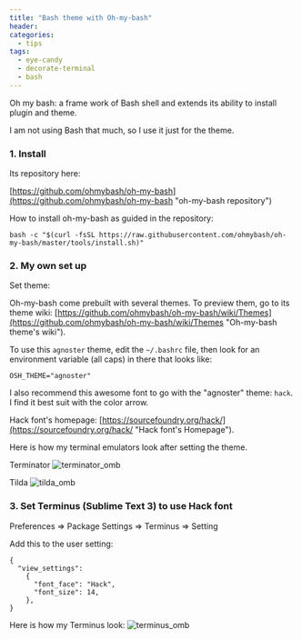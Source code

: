 ```yaml
---
title: "Bash theme with Oh-my-bash"
header:
categories:
  - tips
tags:
  - eye-candy
  - decorate-terminal
  - bash
---
```


Oh my bash: a frame work of Bash shell and extends its ability to install plugin and theme.

I am not using Bash that much, so I use it just for the theme.

### 1. Install

Its repository here:

[https://github.com/ohmybash/oh-my-bash](https://github.com/ohmybash/oh-my-bash "oh-my-bash repository")

How to install oh-my-bash as guided in the repository:

```
bash -c "$(curl -fsSL https://raw.githubusercontent.com/ohmybash/oh-my-bash/master/tools/install.sh)"
```

### 2. My own set up

Set theme:

Oh-my-bash come prebuilt with several themes. To preview them, go to its theme wiki: [https://github.com/ohmybash/oh-my-bash/wiki/Themes](https://github.com/ohmybash/oh-my-bash/wiki/Themes "Oh-my-bash theme's wiki").

To use this `agnoster` theme, edit the `~/.bashrc` file, then look for an environment variable (all caps) in there that looks like:

```
OSH_THEME="agnoster"
```

I also recommend this awesome font to go with the "agnoster" theme: `hack`. I find it best suit with the color arrow.

Hack font's homepage: [https://sourcefoundry.org/hack/](https://sourcefoundry.org/hack/ "Hack font's Homepage").

Here is how my terminal emulators look after setting the theme.

Terminator
![terminator_omb]({{site.baseurl}}/images/terminator_omb.png)

Tilda
![tilda_omb]({{site.baseurl}}/images/tilda_omb.png)

### 3. Set Terminus (Sublime Text 3) to use Hack font

Preferences => Package Settings => Terminus => Setting

Add this to the user setting:

```
{
  "view_settings":
    {
      "font_face": "Hack",
      "font_size": 14,
    },
}
```

Here is how my Terminus look:
![terminus_omb]({{site.baseurl}}/images/terminus_omb.png)
